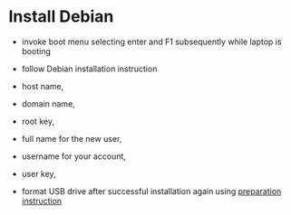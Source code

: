 # Install Debian

* invoke boot menu selecting enter and F1 subsequently while laptop is booting

* follow Debian installation instruction
 * host name,<tbd>
 * domain name,<empty>
 * root key,<tbd>
 * full name for the new user,<tbd>
 * username for your account,<tbd>
 * user key,<tbd>

* format USB drive after successful installation again using [preparation instruction](prepare-usb-drive)
